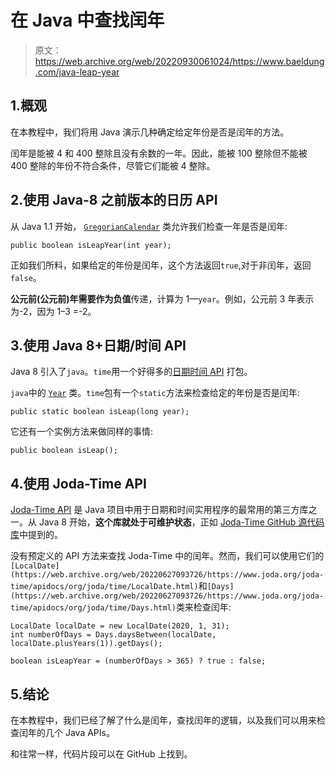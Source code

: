 # 在 Java 中查找闰年

> 原文：<https://web.archive.org/web/20220930061024/https://www.baeldung.com/java-leap-year>

## 1.概观

在本教程中，我们将用 Java 演示几种确定给定年份是否是闰年的方法。

闰年是能被 4 和 400 整除且没有余数的一年。因此，能被 100 整除但不能被 400 整除的年份不符合条件，尽管它们能被 4 整除。

## 2.**使用 Java-8 之前版本的日历 API**

从 Java 1.1 开始， [`GregorianCalendar`](/web/20220627093726/https://www.baeldung.com/java-gregorian-calendar) 类允许我们检查一年是否是闰年:

```
public boolean isLeapYear(int year);
```

正如我们所料，如果给定的年份是闰年，这个方法返回`true`,对于非闰年，返回`false`。

**公元前(公元前)年需要作为负值**传递，计算为 1—`year`。例如，公元前 3 年表示为-2，因为 1–3 =-2。

## 3.**使用 Java 8+日期/时间 API**

Java 8 引入了`java`。`time`用一个好得多的[日期时间 API](/web/20220627093726/https://www.baeldung.com/java-8-date-time-intro) 打包。

`java`中的 [`Year`](https://web.archive.org/web/20220627093726/https://docs.oracle.com/en/java/javase/11/docs/api/java.base/java/time/Year.html) 类。`time`包有一个`static`方法来检查给定的年份是否是闰年:

```
public static boolean isLeap(long year);
```

它还有一个实例方法来做同样的事情:

```
public boolean isLeap();
```

## 4.**使用 Joda-Time API**

[Joda-Time API](/web/20220627093726/https://www.baeldung.com/joda-time) 是 Java 项目中用于日期和时间实用程序的最常用的第三方库之一。从 Java 8 开始，**这个库就处于可维护状态**，正如 [Joda-Time GitHub 源代码库](https://web.archive.org/web/20220627093726/https://github.com/JodaOrg/joda-time#joda-time)中提到的。

没有预定义的 API 方法来查找 Joda-Time 中的闰年。然而，我们可以使用它们的`[LocalDate](https://web.archive.org/web/20220627093726/https://www.joda.org/joda-time/apidocs/org/joda/time/LocalDate.html)`和`[Days](https://web.archive.org/web/20220627093726/https://www.joda.org/joda-time/apidocs/org/joda/time/Days.html)`类来检查闰年:

```
LocalDate localDate = new LocalDate(2020, 1, 31);
int numberOfDays = Days.daysBetween(localDate, localDate.plusYears(1)).getDays();

boolean isLeapYear = (numberOfDays > 365) ? true : false;
```

## 5.结论

在本教程中，我们已经了解了什么是闰年，查找闰年的逻辑，以及我们可以用来检查闰年的几个 Java APIs。

和往常一样，代码片段可以在 GitHub 上找到。